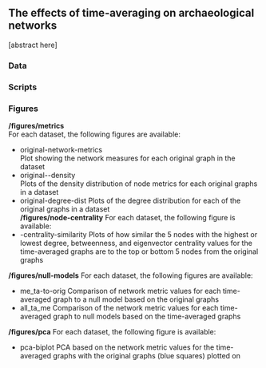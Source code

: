 ## The effects of time-averaging on archaeological networks

[abstract here]

### Data


### Scripts


### Figures
**/figures/metrics**   
For each dataset, the following figures are available:  
* original-network-metrics  
   Plot showing the network measures for each original graph in the dataset    
* original-<metric name>-density  
   Plots of the density distribution of node metrics for each original graphs in a dataset  
* original-degree-dist
   Plots of the degree distribution for each of the original graphs in a dataset  
**/figures/node-centrality**
For each dataset, the following figure is available:
* <dataset name>-centrality-similarity
   Plots of how similar the 5 nodes with the highest or lowest degree, betweenness, and eigenvector centrality values for the time-averaged graphs are to the top or bottom 5 nodes from the original graphs

**/figures/null-models**
For each dataset, the following figures are available:
* me_ta-to-orig
   Comparison of network metric values for each time-averaged graph to a null model based on the original graphs
* all_ta_me
   Comparison of the network metric values for each time-averaged graph to null models based on the time-averaged graphs

**/figures/pca**
For each dataset, the following figure is available:
* pca-biplot
   PCA based on the network metric values for the time-averaged graphs with the original graphs (blue squares) plotted on

   
